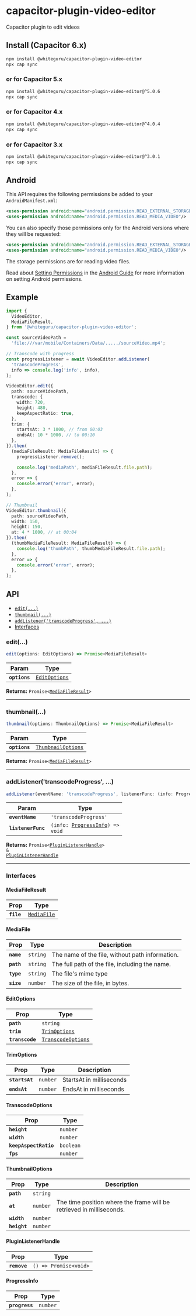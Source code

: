# capacitor-plugin-video-editor

Capacitor plugin to edit videos

## Install (Capacitor 6.x)

```bash
npm install @whiteguru/capacitor-plugin-video-editor
npx cap sync
```

### or for Capacitor 5.x

```bash
npm install @whiteguru/capacitor-plugin-video-editor@^5.0.6
npx cap sync
```

### or for Capacitor 4.x

```bash
npm install @whiteguru/capacitor-plugin-video-editor@^4.0.4
npx cap sync
```

### or for Capacitor 3.x

```bash
npm install @whiteguru/capacitor-plugin-video-editor@^3.0.1
npx cap sync
```

## Android

This API requires the following permissions be added to your `AndroidManifest.xml`:

```xml
<uses-permission android:name="android.permission.READ_EXTERNAL_STORAGE"/>
<uses-permission android:name="android.permission.READ_MEDIA_VIDEO"/>
```

You can also specify those permissions only for the Android versions where they will be requested:

```xml
<uses-permission android:name="android.permission.READ_EXTERNAL_STORAGE" android:maxSdkVersion="32"/>
<uses-permission android:name="android.permission.READ_MEDIA_VIDEO"/>
```

The storage permissions are for reading video files.

Read about [Setting Permissions](https://capacitorjs.com/docs/android/configuration#setting-permissions) in the [Android Guide](https://capacitorjs.com/docs/android) for more information on setting Android permissions.

## Example

```typescript
import {
  VideoEditor,
  MediaFileResult,
} from '@whiteguru/capacitor-plugin-video-editor';

const sourceVideoPath =
  'file:///var/mobile/Containers/Data/...../sourceVideo.mp4';

// Transcode with progress
const progressListener = await VideoEditor.addListener(
  'transcodeProgress',
  info => console.log('info', info),
);

VideoEditor.edit({
  path: sourceVideoPath,
  transcode: {
    width: 720,
    height: 480,
    keepAspectRatio: true,
  },
  trim: {
    startsAt: 3 * 1000, // from 00:03
    endsAt: 10 * 1000, // to 00:10
  },
}).then(
  (mediaFileResult: MediaFileResult) => {
    progressListener.remove();

    console.log('mediaPath', mediaFileResult.file.path);
  },
  error => {
    console.error('error', error);
  },
);

// Thumbnail
VideoEditor.thumbnail({
  path: sourceVideoPath,
  width: 150,
  height: 150,
  at: 4 * 1000, // at 00:04
}).then(
  (thumbMediaFileResult: MediaFileResult) => {
    console.log('thumbPath', thumbMediaFileResult.file.path);
  },
  error => {
    console.error('error', error);
  },
);
```

## API

<docgen-index>

* [`edit(...)`](#edit)
* [`thumbnail(...)`](#thumbnail)
* [`addListener('transcodeProgress', ...)`](#addlistenertranscodeprogress)
* [Interfaces](#interfaces)

</docgen-index>

<docgen-api>
<!--Update the source file JSDoc comments and rerun docgen to update the docs below-->

### edit(...)

```typescript
edit(options: EditOptions) => Promise<MediaFileResult>
```

| Param         | Type                                                |
| ------------- | --------------------------------------------------- |
| **`options`** | <code><a href="#editoptions">EditOptions</a></code> |

**Returns:** <code>Promise&lt;<a href="#mediafileresult">MediaFileResult</a>&gt;</code>

--------------------


### thumbnail(...)

```typescript
thumbnail(options: ThumbnailOptions) => Promise<MediaFileResult>
```

| Param         | Type                                                          |
| ------------- | ------------------------------------------------------------- |
| **`options`** | <code><a href="#thumbnailoptions">ThumbnailOptions</a></code> |

**Returns:** <code>Promise&lt;<a href="#mediafileresult">MediaFileResult</a>&gt;</code>

--------------------


### addListener('transcodeProgress', ...)

```typescript
addListener(eventName: 'transcodeProgress', listenerFunc: (info: ProgressInfo) => void) => Promise<PluginListenerHandle> & PluginListenerHandle
```

| Param              | Type                                                                     |
| ------------------ | ------------------------------------------------------------------------ |
| **`eventName`**    | <code>'transcodeProgress'</code>                                         |
| **`listenerFunc`** | <code>(info: <a href="#progressinfo">ProgressInfo</a>) =&gt; void</code> |

**Returns:** <code>Promise&lt;<a href="#pluginlistenerhandle">PluginListenerHandle</a>&gt; & <a href="#pluginlistenerhandle">PluginListenerHandle</a></code>

--------------------


### Interfaces


#### MediaFileResult

| Prop       | Type                                            |
| ---------- | ----------------------------------------------- |
| **`file`** | <code><a href="#mediafile">MediaFile</a></code> |


#### MediaFile

| Prop       | Type                | Description                                     |
| ---------- | ------------------- | ----------------------------------------------- |
| **`name`** | <code>string</code> | The name of the file, without path information. |
| **`path`** | <code>string</code> | The full path of the file, including the name.  |
| **`type`** | <code>string</code> | The file's mime type                            |
| **`size`** | <code>number</code> | The size of the file, in bytes.                 |


#### EditOptions

| Prop            | Type                                                          |
| --------------- | ------------------------------------------------------------- |
| **`path`**      | <code>string</code>                                           |
| **`trim`**      | <code><a href="#trimoptions">TrimOptions</a></code>           |
| **`transcode`** | <code><a href="#transcodeoptions">TranscodeOptions</a></code> |


#### TrimOptions

| Prop           | Type                | Description              |
| -------------- | ------------------- | ------------------------ |
| **`startsAt`** | <code>number</code> | StartsAt in milliseconds |
| **`endsAt`**   | <code>number</code> | EndsAt in milliseconds   |


#### TranscodeOptions

| Prop                  | Type                 |
| --------------------- | -------------------- |
| **`height`**          | <code>number</code>  |
| **`width`**           | <code>number</code>  |
| **`keepAspectRatio`** | <code>boolean</code> |
| **`fps`**             | <code>number</code>  |


#### ThumbnailOptions

| Prop         | Type                | Description                                                          |
| ------------ | ------------------- | -------------------------------------------------------------------- |
| **`path`**   | <code>string</code> |                                                                      |
| **`at`**     | <code>number</code> | The time position where the frame will be retrieved in milliseconds. |
| **`width`**  | <code>number</code> |                                                                      |
| **`height`** | <code>number</code> |                                                                      |


#### PluginListenerHandle

| Prop         | Type                                      |
| ------------ | ----------------------------------------- |
| **`remove`** | <code>() =&gt; Promise&lt;void&gt;</code> |


#### ProgressInfo

| Prop           | Type                |
| -------------- | ------------------- |
| **`progress`** | <code>number</code> |

</docgen-api>
